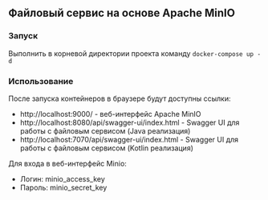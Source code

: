 ## Файловый сервис на основе Apache MinIO

### Запуск
Выполнить в корневой директории проекта команду ```docker-compose up -d```

### Использование
После запуска контейнеров в браузере будут доступны ссылки:
* http://localhost:9000/ - веб-интерфейс Apache MinIO
* http://localhost:8080/api/swagger-ui/index.html - Swagger UI для работы с файловым сервисом (Java реализация)
* http://localhost:7070/api/swagger-ui/index.html - Swagger UI для работы с файловым сервисом (Kotlin реализация)

Для входа в веб-интерфейс Minio:
- Логин: minio_access_key
- Пароль: minio_secret_key